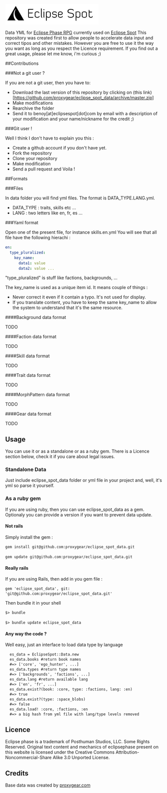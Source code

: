 ![Eclipse Spot](misc/eclipse_spot_logo.jpg)

Data YML for [Eclipse Phase RPG](http://eclipsephase.com) currently used on [Eclipse Spot](http://eclipsespot.com)
This repository was created first to allow people to accelerate data input and correct tipos and other mistakes.
However you are free to use it the way you want as long as you respect the Licence requirement.
If you find out a great usage, please let me know, i'm curious ;)

##Contributions

###Not a git user ?

If you are not a git user, then you have to:

* Download the last version of this repository by clicking on (this link)[https://github.com/proxygear/eclipse_spot_data/archive/master.zip]
* Make modifications
* Rearchive the folder
* Send it to benoy[at]eclipsespot[dot]com by email with a description of your modification and your name/nickname for the credit ;)

###Git user !

Well I think I don't have to explain you this :

* Create a github account if you don't have yet.
* Fork the repository
* Clone your repository
* Make modification
* Send a pull request and Voila !

##Formats

###Files

In data folder you will find yml files. The format is DATA_TYPE.LANG.yml.

* DATA_TYPE : traits, skills etc ...
* LANG : two letters like en, fr, es ...

###Yaml format

Open one of the present file, for instance skills.en.yml
You will see that all file have the following hierachi :

````.yml
en:
  type_pluralized:
    key_name:
      data1: value
      data2: value ...
````

"type_pluralized" is stuff like factions, backgrounds, ...

The key_name is used as a unique item id.
It means couple of things :
* Never correct it even if it contain a typo. It's not used for display.
* If you translate content, you have to keep the same key_name to allow the system to understand that it's the same resource.

####Background data format

TODO

####Faction data format

TODO

####Skill data format

TODO

####Trait data format

TODO

####MorphPattern data format

TODO

####Gear data format

TODO

## Usage

You can use it or as a standalone or as a ruby gem.
There is a Licence section below, check it if you care about legal issues.

### Standalone Data

Just include eclipse_spot_data folder or yml file in your project and, well, it's yml so parse it yourself.

### As a ruby gem

If you are using ruby, then you can use eclipse_spot_data as a gem.
Optionaly you can provide a version if you want to prevent data update.

#### Not rails

Simply install the gem :

````.ruby
gem install git@github.com:proxygear/eclipse_spot_data.git

gem update git@github.com:proxygear/eclipse_spot_data.git
````

#### Really rails

If you are using Rails, then add in you gem file :

````.ruby
gem 'eclipse_spot_data', git: 'git@github.com:proxygear/eclipse_spot_data.git'
````

Then bundle it in your shell

````
$> bundle

$> bundle update eclipse_spot_data
````

#### Any way the code ?

Well easy, just an interface to load data type by language

````.ruby
  es_data = EclipseSpot::Data.new
  es_data.books #return book names
  #=> ['core', 'ego_hunter', ...]
  es_data.types #return type names
  #=> ['backgrounds', 'factions', ...]
  es_data.lang #return available lang
  #=> ['en', 'fr', ...]
  es_data.exist?(book: :core, type: :factions, lang: :en)
  #=> true
  es_data.exist?(type: :space_blobs)
  #=> false
  es_data.load! :core, :factions, :en
  #=> a big hash from yml file with lang/type levels removed
````

## Licence

Eclipse phase  is a trademark of Posthuman Studios, LLC. Some Rights Reserved. 
Original text content and mechanics of eclipsephase present on this website is licensed under the Creative Commons Attribution-Noncommercial-Share Alike 3.0 Unported License.

## Credits

Base data was created by [proxygear.com](http://proxygear.com)